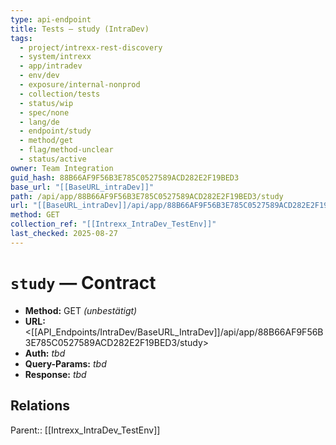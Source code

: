 ```yaml
---
type: api-endpoint
title: Tests — study (IntraDev)
tags:
  - project/intrexx-rest-discovery
  - system/intrexx
  - app/intradev
  - env/dev
  - exposure/internal-nonprod
  - collection/tests
  - status/wip
  - spec/none
  - lang/de
  - endpoint/study
  - method/get
  - flag/method-unclear
  - status/active
owner: Team Integration
guid_hash: 88B66AF9F56B3E785C0527589ACD282E2F19BED3
base_url: "[[BaseURL_intraDev]]"
path: /api/app/88B66AF9F56B3E785C0527589ACD282E2F19BED3/study
url: "[[BaseURL_intraDev]]/api/app/88B66AF9F56B3E785C0527589ACD282E2F19BED3/study"
method: GET
collection_ref: "[[Intrexx_IntraDev_TestEnv]]"
last_checked: 2025-08-27
---
```


# `study` — Contract
- **Method:** GET *(unbestätigt)*
- **URL:** <[[API_Endpoints/IntraDev/BaseURL_IntraDev]]/api/app/88B66AF9F56B3E785C0527589ACD282E2F19BED3/study>
- **Auth:** _tbd_
- **Query-Params:** _tbd_
- **Response:** _tbd_

## Relations
Parent:: [[Intrexx_IntraDev_TestEnv]]
